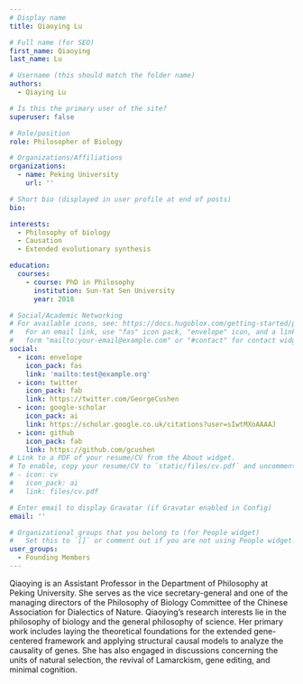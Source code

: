 ```yaml
---
# Display name
title: Qiaoying Lu

# Full name (for SEO)
first_name: Qiaoying
last_name: Lu

# Username (this should match the folder name)
authors:
  - Qiaying Lu

# Is this the primary user of the site?
superuser: false

# Role/position
role: Philosopher of Biology

# Organizations/Affiliations
organizations:
  - name: Peking University
    url: ''

# Short bio (displayed in user profile at end of posts)
bio: 

interests:
  - Philosophy of biology
  - Causation
  - Extended evolutionary synthesis

education:
  courses:
    - course: PhD in Philosophy
      institution: Sun-Yat Sen University
      year: 2018

# Social/Academic Networking
# For available icons, see: https://docs.hugoblox.com/getting-started/page-builder/#icons
#   For an email link, use "fas" icon pack, "envelope" icon, and a link in the
#   form "mailto:your-email@example.com" or "#contact" for contact widget.
social:
  - icon: envelope
    icon_pack: fas
    link: 'mailto:test@example.org'
  - icon: twitter
    icon_pack: fab
    link: https://twitter.com/GeorgeCushen
  - icon: google-scholar
    icon_pack: ai
    link: https://scholar.google.co.uk/citations?user=sIwtMXoAAAAJ
  - icon: github
    icon_pack: fab
    link: https://github.com/gcushen
# Link to a PDF of your resume/CV from the About widget.
# To enable, copy your resume/CV to `static/files/cv.pdf` and uncomment the lines below.
# - icon: cv
#   icon_pack: ai
#   link: files/cv.pdf

# Enter email to display Gravatar (if Gravatar enabled in Config)
email: ''

# Organizational groups that you belong to (for People widget)
#   Set this to `[]` or comment out if you are not using People widget.
user_groups:
  - Founding Members
---
```


Qiaoying is an Assistant Professor in the Department of Philosophy at Peking University. She serves as the vice secretary-general and one of the managing directors of the Philosophy of Biology Committee of the Chinese Association for Dialectics of Nature. Qiaoying’s research interests lie in the philosophy of biology and the general philosophy of science. Her primary work includes laying the theoretical foundations for the extended gene-centered framework and applying structural causal models to analyze the causality of genes. She has also engaged in discussions concerning the units of natural selection, the revival of Lamarckism, gene editing, and minimal cognition.
